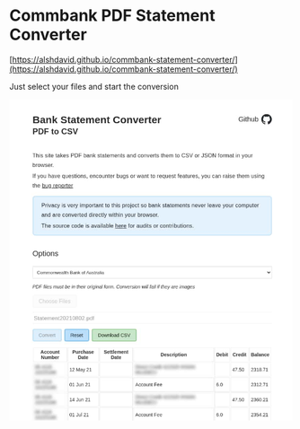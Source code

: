 # Commbank PDF Statement Converter

[https://alshdavid.github.io/commbank-statement-converter/](https://alshdavid.github.io/commbank-statement-converter/)

Just select your files and start the conversion

![](docs/screenshot_2023_12_11.jpg)
